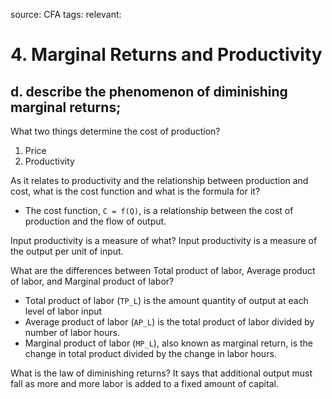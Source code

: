 source: CFA
tags: 
relevant: 

# 4. Marginal Returns and Productivity

## d. describe the phenomenon of diminishing marginal returns;

What two things determine the cost of production?
1. Price
2. Productivity

As it relates to productivity and the relationship between production and cost, what is the cost function and what is the formula for it?
- The cost function, `C = f(Q)`, is a relationship between the cost of production and the flow of output.

Input productivity is a measure of what?
Input productivity is a measure of the output per unit of input.

What are the differences between Total product of labor, Average product of labor, and Marginal product of labor?
- Total product of labor (`TP_L`) is the amount quantity of output at each level of labor input
- Average product of labor (`AP_L`) is the total product of labor divided by number of labor hours.
- Marginal product of labor (`MP_L`), also known as marginal return, is the change in total product divided by the change in labor hours.

What is the law of diminishing returns?
It says that additional output must fall as more and more labor is added to a fixed amount of capital.

